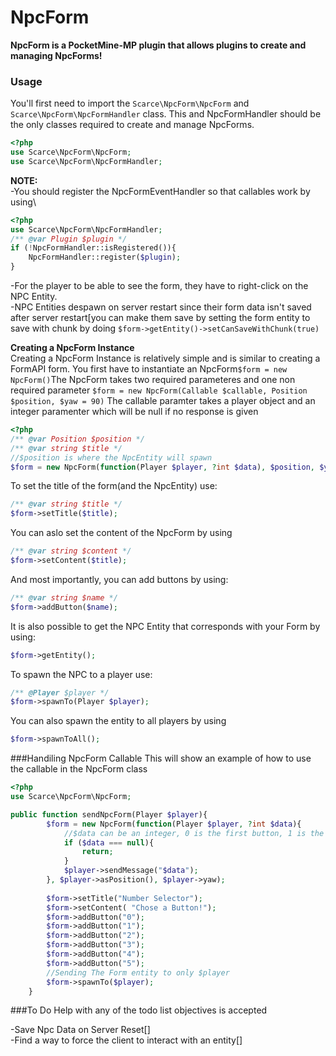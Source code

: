 # NpcForm
**NpcForm is a PocketMine-MP plugin that allows plugins to create and managing NpcForms!**

### Usage
You'll first need to import the `Scarce\NpcForm\NpcForm` and `Scarce\NpcForm\NpcFormHandler` class. This and NpcFormHandler should be the only classes required to create and manage NpcForms.
```php
<?php
use Scarce\NpcForm\NpcForm;
use Scarce\NpcForm\NpcFormHandler;
```
**NOTE:** \
-You should register the NpcFormEventHandler so that callables work by using\
```php
<?php
use Scarce\NpcForm\NpcFormHandler;
/** @var Plugin $plugin */
if (!NpcFormHandler::isRegistered()){
    NpcFormHandler::register($plugin);
}
```
-For the player to be able to see the form, they have to right-click on the NPC Entity. \
-NPC Entities despawn on server restart since their form data isn't saved after server restart[you can make them save by setting the form entity to save with chunk by doing `$form->getEntity()->setCanSaveWithChunk(true)`

**Creating a NpcForm Instance**\
Creating a NpcForm Instance is relatively simple and is similar to creating a FormAPI form.
You first have to instantiate an NpcForm`$form = new NpcForm()`The NpcForm takes two required parameteres and one non required parameter `$form = new NpcForm(Callable $callable, Position $position, $yaw = 90)`
The callable paramter takes a player object and an integer paramenter which will be null if no response is given
```php
<?php
/** @var Position $position */
/** @var string $title */
//$position is where the NpcEntity will spawn
$form = new NpcForm(function(Player $player, ?int $data), $position, $yaw);
```
To set the title of the form(and the NpcEntity) use:
```php
/** @var string $title */
$form->setTitle($title);
```
You can aslo set the content of the NpcForm by using
```php
/** @var string $content */
$form->setContent($title);
```
And most importantly, you can add buttons by using:
```php
/** @var string $name */
$form->addButton($name);
```
It is also possible to get the NPC Entity that corresponds with your Form by using:
```php
$form->getEntity();
```
To spawn the NPC to a player use:
```php
/** @Player $player */
$form->spawnTo(Player $player);
```
You can also spawn the entity to all players by using
```php
$form->spawnToAll();
```
###Handiling NpcForm Callable
This will show an example of how to use the callable in the NpcForm class
```php
<?php
use Scarce\NpcForm\NpcForm;

public function sendNpcForm(Player $player){
        $form = new NpcForm(function(Player $player, ?int $data){
            //$data can be an integer, 0 is the first button, 1 is the second button etc...
            if ($data === null){
                return;
            }
            $player->sendMessage("$data");
        }, $player->asPosition(), $player->yaw);
        
        $form->setTitle("Number Selector");
        $form->setContent( "Chose a Button!");
        $form->addButton("0");
        $form->addButton("1");
        $form->addButton("2");
        $form->addButton("3");
        $form->addButton("4");
        $form->addButton("5");
        //Sending The Form entity to only $player
        $form->spawnTo($player);
    }
```     
###To Do
Help with any of the todo list objectives is accepted

-Save Npc Data on Server Reset[]\
-Find a way to force the client to interact with an entity[]





